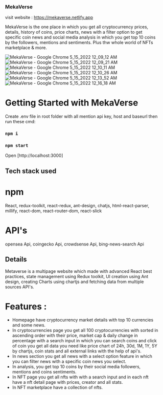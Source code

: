 ### MekaVerse 
visit website : https://mekaverse.netlify.app

MekaVerse is the one place in which you get all cryptocurrency prices, details, history of coins, price charts, news with a filter option to get specific coin news and social media analysis in which you get top 10 coins by the followers, mentions and sentiments. Plus thw whole world of NFTs marketplace & more.

![MekaVerse - Google Chrome 5_15_2022 12_09_12 AM](https://user-images.githubusercontent.com/86047367/168458173-d5dcc7b7-25fd-4e90-af92-356e35afd75c.png)
![MekaVerse - Google Chrome 5_15_2022 12_09_21 AM](https://user-images.githubusercontent.com/86047367/168458183-5376b229-6f87-489a-b83d-612fad65cbcc.png)
![MekaVerse - Google Chrome 5_15_2022 12_10_11 AM](https://user-images.githubusercontent.com/86047367/168458251-0de8dcf7-d25d-4ba3-9e91-62b599507539.png)
![MekaVerse - Google Chrome 5_15_2022 12_10_26 AM](https://user-images.githubusercontent.com/86047367/168458256-9ab8941a-c959-4b0f-85ea-fce7289aeaae.png)
![MekaVerse - Google Chrome 5_15_2022 12_13_52 AM](https://user-images.githubusercontent.com/86047367/168458200-eb6b089f-251b-45e4-bdcb-c6c31bf999a6.png)
![MekaVerse - Google Chrome 5_15_2022 12_16_18 AM](https://user-images.githubusercontent.com/86047367/168458203-389e60be-9f2b-4ec3-a71e-6595c640bdc2.png)


# Getting Started with MekaVerse
Create .env file in root folder with all mention api key, host and baseurl then run these cmd:
### `npm i`
### `npm start`
Open [http://localhost:3000]

## Tech stack used

# npm
React, redux-toolkit, react-redux, ant-design, chatjs, html-react-parser, millify, react-dom, react-router-dom, react-slick

# API's
opensea Api, coingecko Api, crowdsense Api, bing-news-search Api

## Details
Metaverse is a multipage website which made with advanced React best practices, state management using Redux toolkit, UI creation using Ant design, creating Charts using chartjs and fetching data from multiple sources API's.

# Features : 
* Homepage have cryptocurrency market details with top 10 currencies and some news. 
* In cryptocurrencies page you get all 100 cryptocurrencies with sorted in ascending order with their price, market cap & daily change in percentage with a search input in which you can search coins and click of coin you get all data you need like price chart of 24h, 30d, 1M, 1Y, 5Y by chartjs, coin stats and all external links with the help of api's.
* In news section you get all news with a select option feature in which you can filter news with a specific coin news you select.
* In analysis, you get top 10 coins by their social media followers, mentions and coins sentiments.
* In NFT page you get all nfts with with a search input and in each nft have a nft detail page with prices, creator and all stats.
* In NFT marketplace have a collection of nfts.
